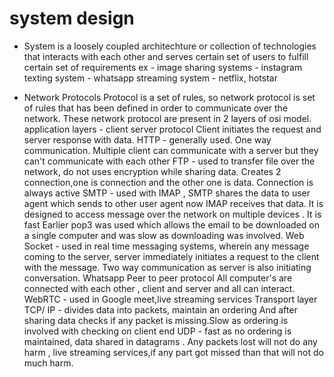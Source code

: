 # system design 

- System is a loosely coupled architechture or collection of technologies that interacts with each other and serves certain set of users to fulfill certain set of requirements 
ex - image sharing systems - instagram
	 texting system - whatsapp 
	 streaming system - netflix, hotstar
	 
- Network Protocols
Protocol is a set of rules, so network protocol is set of rules that has been defined in order to communicate over the network.
These network protocol are present in 2 layers of osi model.
application layers -
client server protocol
Client initiates the request and server response with data.
HTTP - generally used. One way communication. Multiple client can communicate with a server but they can't communicate with each other
FTP - used to transfer file over the network, do not uses encryption while sharing data. Creates 2 connection,one is connection and the other one is data. Connection is always active
SMTP - used with IMAP , SMTP shares the data to user agent which sends to other user agent now IMAP receives that data. It is designed to access message over the network on multiple devices . It is fast
Earlier pop3 was used which allows the email to be downloaded on a single computer and was slow as downloading was involved.
Web Socket - used in real time messaging systems, wherein any message coming to the server, server immediately initiates a request to the client with the message. Two way communication as server is also initiating conversation. Whatsapp
Peer to peer protocol
All computer's are connected with each other , client and server and all can interact.
WebRTC - used in Google meet,live streaming services
Transport layer
TCP/ IP - divides data into packets, maintain an ordering  And after sharing data checks if any packet is missing.Slow as ordering is involved with checking on client end
UDP - fast as no ordering is maintained, data shared in datagrams . Any packets lost will not do any harm , live streaming services,if any part got missed than that will not do much harm.
